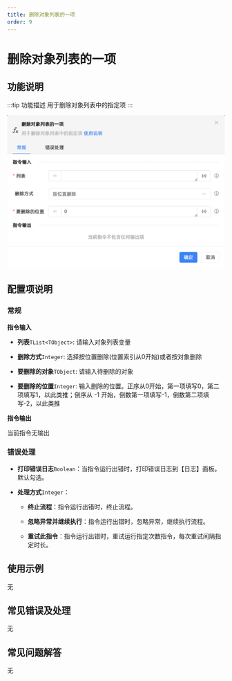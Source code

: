 ```yaml
---
title: 删除对象列表的一项
order: 9
---
```


# 删除对象列表的一项

## 功能说明

:::tip 功能描述
用于删除对象列表中的指定项
:::

![删除对象列表的一项](../../../assets/删除对象列表的一项_command.png)

## 配置项说明

### 常规

**指令输入**

- **列表**`TList<TObject>`: 请输入对象列表变量

- **删除方式**`Integer`: 选择按位置删除(位置索引从0开始)或者按对象删除

- **要删除的对象**`TObject`: 请输入待删除的对象

- **要删除的位置**`Integer`: 输入删除的位置。正序从0开始，第一项填写0，第二项填写1，以此类推；倒序从 -1 开始，倒数第一项填写-1，倒数第二项填写-2，以此类推


**指令输出**

当前指令无输出

### 错误处理

- **打印错误日志**`Boolean`：当指令运行出错时，打印错误日志到【日志】面板。默认勾选。

- **处理方式**`Integer`：

    - **终止流程**：指令运行出错时，终止流程。

    - **忽略异常并继续执行**：指令运行出错时，忽略异常，继续执行流程。

    - **重试此指令**：指令运行出错时，重试运行指定次数指令，每次重试间隔指定时长。

## 使用示例
无

## 常见错误及处理

无

## 常见问题解答

无

